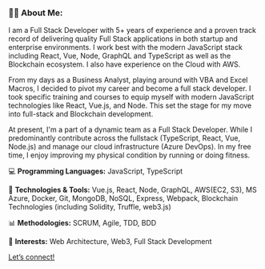 ### 👨‍💻 About Me:

I am a Full Stack Developer with 5+ years of experience and a proven track record of delivering quality Full Stack applications in both startup and enterprise environments. I work best with the modern JavaScript stack including React, Vue, Node, GraphQL and TypeScript as well as the Blockchain ecosystem. I also have experience on the Cloud with AWS.

From my days as a Business Analyst, playing around with VBA and Excel Macros, I decided to pivot my career and become a full stack developer. I took specific training and courses to equip myself with modern JavaScript technologies like React, Vue.js, and Node. This set the stage for my move into full-stack and Blockchain development.

At present, I'm a part of a dynamic team as a Full Stack Developer. While I predominantly contribute across the fullstack (TypeScript, React, Vue, Node.js) and manage our cloud infrastructure (Azure DevOps). In my free time, I enjoy improving my physical condition by running or doing fitness.

💻 **Programming Languages:** JavaScript, TypeScript

🔧 **Technologies & Tools:** Vue.js, React, Node, GraphQL, AWS(EC2, S3), MS Azure, Docker, Git, MongoDB, NoSQL, Express, Webpack, Blockchain Technologies (including Solidity, Truffle, web3.js)

📊 **Methodologies:** SCRUM, Agile, TDD, BDD

🤔 **Interests:** Web Architecture, Web3, Full Stack Development

[Let’s connect!](https://www.linkedin.com/in/vincentton/)
